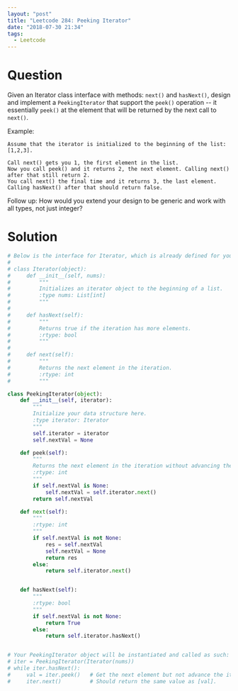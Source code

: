 ```yaml
---
layout: "post"
title: "Leetcode 284: Peeking Iterator"
date: "2018-07-30 21:34"
tags:
  - Leetcode
---
```


# Question
Given an Iterator class interface with methods: `next()` and `hasNext()`, design and implement a `PeekingIterator` that support the `peek()` operation -- it essentially `peek()` at the element that will be returned by the next call to `next()`.

Example:
```
Assume that the iterator is initialized to the beginning of the list: [1,2,3].

Call next() gets you 1, the first element in the list.
Now you call peek() and it returns 2, the next element. Calling next() after that still return 2.
You call next() the final time and it returns 3, the last element.
Calling hasNext() after that should return false.
```

Follow up: How would you extend your design to be generic and work with all types, not just integer?

# Solution
```python
# Below is the interface for Iterator, which is already defined for you.
#
# class Iterator(object):
#     def __init__(self, nums):
#         """
#         Initializes an iterator object to the beginning of a list.
#         :type nums: List[int]
#         """
#
#     def hasNext(self):
#         """
#         Returns true if the iteration has more elements.
#         :rtype: bool
#         """
#
#     def next(self):
#         """
#         Returns the next element in the iteration.
#         :rtype: int
#         """

class PeekingIterator(object):
    def __init__(self, iterator):
        """
        Initialize your data structure here.
        :type iterator: Iterator
        """
        self.iterator = iterator
        self.nextVal = None

    def peek(self):
        """
        Returns the next element in the iteration without advancing the iterator.
        :rtype: int
        """
        if self.nextVal is None:
            self.nextVal = self.iterator.next()
        return self.nextVal

    def next(self):
        """
        :rtype: int
        """
        if self.nextVal is not None:
            res = self.nextVal
            self.nextVal = None
            return res
        else:
            return self.iterator.next()


    def hasNext(self):
        """
        :rtype: bool
        """
        if self.nextVal is not None:
            return True
        else:
            return self.iterator.hasNext()


# Your PeekingIterator object will be instantiated and called as such:
# iter = PeekingIterator(Iterator(nums))
# while iter.hasNext():
#     val = iter.peek()   # Get the next element but not advance the iterator.
#     iter.next()         # Should return the same value as [val].
```
